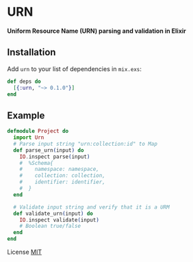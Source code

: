 # URN

**Uniform Resource Name (URN) parsing and validation in Elixir**

## Installation

Add `urn` to your list of dependencies in `mix.exs`:

```elixir
def deps do
  [{:urn, "~> 0.1.0"}]
end
```

## Example

```elixir
defmodule Project do
  import Urn
  # Parse input string "urn:collection:id" to Map
  def parse_urn(input) do
    IO.inspect parse(input)
    #  %Schema{
    #    namespace: namespace,
    #    collection: collection,
    #    identifier: identifier,
    #  }
  end

  # Validate input string and verify that it is a URM
  def validate_urn(input) do
    IO.inspect validate(input)
    # Boolean true/false
  end
end

```

License [MIT](LICENSE)
